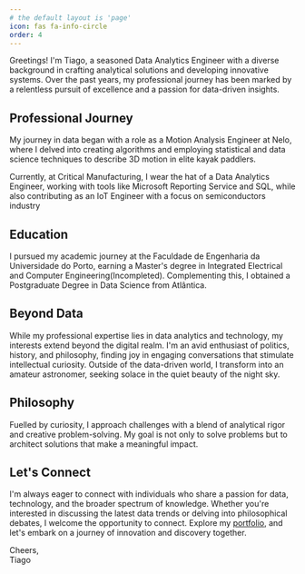 ```yaml
---
# the default layout is 'page'
icon: fas fa-info-circle
order: 4
---
```


<!-- > Add Markdown syntax content to file `_tabs/about.md`{: .filepath } and it will show up on this page.
{: .prompt-tip } -->

Greetings! I'm Tiago, a seasoned Data Analytics Engineer with a diverse background in crafting analytical solutions and developing innovative systems. Over the past years, my professional journey has been marked by a relentless pursuit of excellence and a passion for data-driven insights.

## Professional Journey

My journey in data began with a role as a Motion Analysis Engineer at Nelo, where I delved into creating algorithms and employing statistical and data science techniques to describe 3D motion in elite kayak paddlers. 

Currently, at Critical Manufacturing, I wear the hat of a Data Analytics Engineer, working with tools like Microsoft Reporting Service and SQL, while also contributing as an IoT Engineer with a focus on semiconductors industry

## Education

I pursued my academic journey at the Faculdade de Engenharia da Universidade do Porto, earning a Master's degree in Integrated Electrical and Computer Engineering(Incompleted). Complementing this, I obtained a Postgraduate Degree in Data Science from Atlântica.

## Beyond Data

While my professional expertise lies in data analytics and technology, my interests extend beyond the digital realm. I'm an avid enthusiast of politics, history, and philosophy, finding joy in engaging conversations that stimulate intellectual curiosity. Outside of the data-driven world, I transform into an amateur astronomer, seeking solace in the quiet beauty of the night sky.

## Philosophy

Fuelled by curiosity, I approach challenges with a blend of analytical rigor and creative problem-solving. My goal is not only to solve problems but to architect solutions that make a meaningful impact.

## Let's Connect

I'm always eager to connect with individuals who share a passion for data, technology, and the broader spectrum of knowledge. Whether you're interested in discussing the latest data trends or delving into philosophical debates, I welcome the opportunity to connect. Explore my [portfolio](https://tiagovportela.github.io/), and let's embark on a journey of innovation and discovery together.

Cheers,  
Tiago
